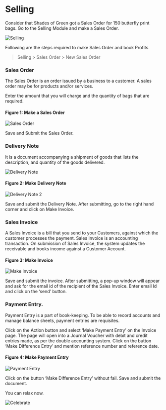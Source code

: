 # Selling

Consider that Shades of Green got a Sales Order for 150 butterfly print bags. Go to the Selling Module and make a Sales Order. 

![Selling](/assets/frappe_io/images/erpnext/m-t-s-selling-2.jpg)


Following are the steps required to make Sales Order and book Profits.

> Selling > Sales Order > New Sales Order

### Sales Order

The Sales Order is an order issued by a business to a customer. A sales order may be for products and/or services. 

Enter the amount that you will charge and the quantity of bags that are required.

#### Figure 1: Make a Sales Order

![Sales Order](/assets/frappe_io/images/erpnext/m-t-s-sales-order.png)

Save and Submit the Sales Order.

### Delivery Note

It is a document accompanying a shipment of goods that lists the description, and quantity of the goods delivered.

![Delivery Note](/assets/frappe_io/images/erpnext/m-t-s-delivery-note-2.jpg)

#### Figure 2: Make Delivery Note

![Delivery Note 2](/assets/frappe_io/images/erpnext/m-t-s-delivery-note.png)

Save and submit the Delivery Note. After submitting, go to the right hand corner and click on Make Invoice.

### Sales Invoice

A Sales Invoice is a bill that you send to your Customers, against which the customer processes the payment. Sales Invoice is an accounting transaction. On submission of Sales Invoice,  the system updates the receivable and books income against a Customer Account.

#### Figure 3: Make Invoice

![Make Invoice](/assets/frappe_io/images/erpnext/m-t-s-sales-invoice.png)

Save and submit the invoice. After submitting, a pop-up window will appear and ask for the email id of the recipient of the Sales Invoice. Enter email Id and click on the ‘send’ button.

### Payment Entry.

Payment Entry is a part of book-keeping. To be able to record accounts and manage balance sheets, payment entries are requisites.

Click on the Action button and select ‘Make Payment Entry’ on the Invoice page. The page will open into a Journal Voucher with debit and credit entries made, as per the double accounting system. Click on the button ‘Make Difference Entry’ and mention reference number and reference date.

#### Figure 4: Make Payment Entry

![Payment Entry](/assets/frappe_io/images/erpnext/m-t-s-payment-entry.png)

Click on the button ‘Make Difference Entry’ without fail. Save and submit the document.

You can relax now.

![Celebrate](/assets/frappe_io/images/erpnext/celebrate-1.jpg)
